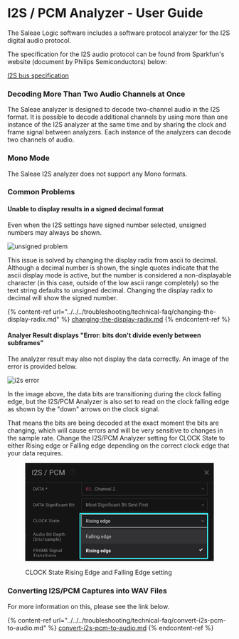 # I2S / PCM Analyzer - User Guide

The Saleae Logic software includes a software protocol analyzer for the I2S digital audio protocol.

The specification for the I2S audio protocol can be found from Sparkfun's website (document by Philips Semiconductors) below:

[I2S bus specification](https://www.sparkfun.com/datasheets/BreakoutBoards/I2SBUS.pdf)

### **Decoding More Than Two Audio Channels at Once**

The Saleae analyzer is designed to decode two-channel audio in the I2S format. It is possible to decode additional channels by using more than one instance of the I2S analyzer at the same time and by sharing the clock and frame signal between analyzers. Each instance of the analyzers can decode two channels of audio.

### **Mono Mode**

The Saleae I2S analyzer does not support any Mono formats.

### **Common Problems**

#### Unable to display results in a signed decimal format

Even when the I2S settings have signed number selected, unsigned numbers may always be shown.

![unsigned problem](https://trello-attachments.s3.amazonaws.com/563bcc5548813a99d37d24c3/290x91/dab45355226161740fa4c5f30c74abd4/unsigned_issue.PNG)

This issue is solved by changing the display radix from ascii to decimal. Although a decimal number is shown, the single quotes indicate that the ascii display mode is active, but the number is considered a non-displayable character (in this case, outside of the low ascii range completely) so the text string defaults to unsigned decimal. Changing the display radix to decimal will show the signed number.

{% content-ref url="../../../troubleshooting/technical-faq/changing-the-display-radix.md" %}
[changing-the-display-radix.md](../../../troubleshooting/technical-faq/changing-the-display-radix.md)
{% endcontent-ref %}

#### Analyer Result displays "Error: bits don't divide evenly between subframes"

The analyzer result may also not display the data correctly. An image of the error is provided below.

![i2s error](https://trello-attachments.s3.amazonaws.com/55f0ad9685db3c82f0f3aeba/563bcc5548813a99d37d24c3/90d5f3fbdeed46908d3221dd647fcf17/I2S-error.png)

In the image above, the data bits are transitioning during the clock falling edge, but the I2S/PCM Analyzer is also set to read on the clock falling edge as shown by the "down" arrows on the clock signal.&#x20;

That means the bits are being decoded at the exact moment the bits are changing, which will cause errors and will be very sensitive to changes in the sample rate. Change the I2S/PCM Analyzer setting for CLOCK State to either Rising edge or Falling edge depending on the correct clock edge that your data requires.

<figure><img src="../../../.gitbook/assets/Screen Shot 2023-01-30 at 4.55.55 PM.png" alt=""><figcaption><p>CLOCK State Rising Edge and Falling Edge setting</p></figcaption></figure>

### Converting I2S/PCM Captures into WAV Files

For more information on this, please see the link below.

{% content-ref url="../../../troubleshooting/technical-faq/convert-i2s-pcm-to-audio.md" %}
[convert-i2s-pcm-to-audio.md](../../../troubleshooting/technical-faq/convert-i2s-pcm-to-audio.md)
{% endcontent-ref %}



